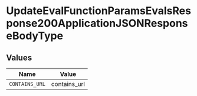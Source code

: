 # UpdateEvalFunctionParamsEvalsResponse200ApplicationJSONResponseBodyType


## Values

| Name           | Value          |
| -------------- | -------------- |
| `CONTAINS_URL` | contains_url   |